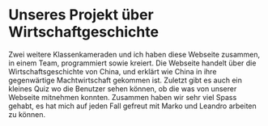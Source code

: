 # Unseres Projekt über Wirtschaftgeschichte
Zwei weitere Klassenkameraden und ich haben diese Webseite zusammen, in einem Team, programmiert sowie kreiert. Die Webseite handelt über die Wirtschaftsgeschichte von China, und erklärt wie China in ihre gegenwärtige Machtwirtschaft gekommen ist. Zuletzt gibt es auch ein kleines Quiz wo die Benutzer sehen können, ob die was von unserer Webseite mitnehmen konnten. Zusammen haben wir sehr viel Spass gehabt, es hat mich auf jeden Fall gefreut mit Marko und Leandro arbeiten zu können.
